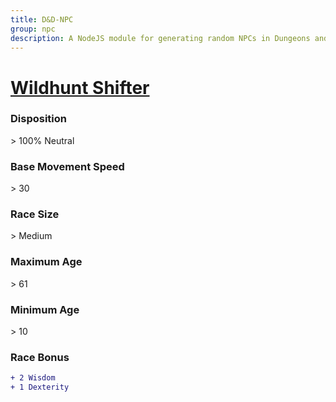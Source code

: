 ```yaml
---
title: D&D-NPC
group: npc
description: A NodeJS module for generating random NPCs in Dungeons and Dragons.
---
```


# **[Wildhunt Shifter](https://www.dndbeyond.com/races/shifter#Wildhunt)**
### **Disposition**
\> 100% Neutral
### **Base Movement Speed**
\> 30
### **Race Size**
\> Medium
### **Maximum Age**
\> 61
### **Minimum Age**
\> 10
### **Race Bonus**
```diff
+ 2 Wisdom
+ 1 Dexterity
```
